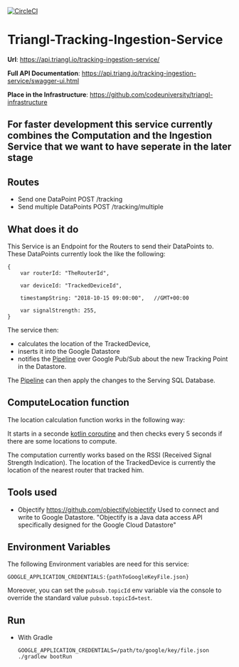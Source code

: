 [![CircleCI](https://circleci.com/gh/codeuniversity/triangl-tracking-ingestion-service.svg?style=svg&circle-token=b99f88e5552bf9e270d2ed455a1b221163a48819)](https://circleci.com/gh/codeuniversity/triangl-tracking-ingestion-service)

# Triangl-Tracking-Ingestion-Service
**Url**: https://api.triangl.io/tracking-ingestion-service/

**Full API Documentation**: https://api.triang.io/tracking-ingestion-service/swagger-ui.html

**Place in the Infrastructure**: https://github.com/codeuniversity/triangl-infrastructure

## For faster development this service currently combines the Computation and the Ingestion Service that we want to have seperate in the later stage

## Routes

- Send one DataPoint POST /tracking
- Send multiple DataPoints POST /tracking/multiple

## What does it do
This Service is an Endpoint for the Routers to send their DataPoints to. These DataPoints currently look the like the following:
```
{
    var routerId: "TheRouterId",

    var deviceId: "TrackedDeviceId",

    timestampString: "2018-10-15 09:00:00",   //GMT+00:00

    var signalStrength: 255,
}
```
The service then:
- calculates the location of the TrackedDevice,
- inserts it into the Google Datastore 
- notifies the [Pipeline](https://github.com/codeuniversity/triangl-processing-pipeline) over Google Pub/Sub about the new Tracking Point in the Datastore. 

The [Pipeline](https://github.com/codeuniversity/triangl-processing-pipeline) can then apply the changes to the Serving SQL Database.

## ComputeLocation function
The location calculation function works in the following way:

It starts in a seconde [kotlin coroutine](https://kotlinlang.org/docs/reference/coroutines-overview.html) and then checks
every 5 seconds if there are some locations to compute.

The computation currently works based on the RSSI (Received Signal Strength Indication). The location of the TrackedDevice is currently the location of the nearest router that tracked him.

## Tools used
- Objectify
  https://github.com/objectify/objectify
  Used to connect and write to Google Datastore. "Objectify is a Java data access API specifically designed for the Google Cloud Datastore"

## Environment Variables
The following Environment variables are need for this service:

```GOOGLE_APPLICATION_CREDENTIALS:{pathToGoogleKeyFile.json}```

Moreover, you can set the ```pubsub.topicId``` env variable via the console
to override the standard value ```pubsub.topicId=test```.

## Run
- With Gradle

  ```GOOGLE_APPLICATION_CREDENTIALS=/path/to/google/key/file.json ./gradlew bootRun```

